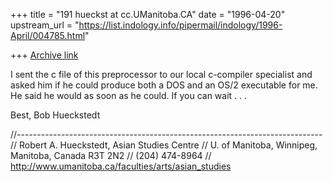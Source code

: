 +++
title = "191 hueckst at cc.UManitoba.CA"
date = "1996-04-20"
upstream_url = "https://list.indology.info/pipermail/indology/1996-April/004785.html"

+++
[Archive link](https://list.indology.info/pipermail/indology/1996-April/004785.html)

I sent the c file of this preprocessor to our 
local c-compiler specialist and asked him if he could 
produce both a DOS and an OS/2 executable for me. He 
said he would as soon as he could. If you can wait . . . 

Best,
Bob Hueckstedt

//----------------------------------------------------------------------------
// Robert A. Hueckstedt, Asian Studies Centre
// U. of Manitoba, Winnipeg, Manitoba, Canada R3T 2N2
// (204) 474-8964 
// http://www.umanitoba.ca/faculties/arts/asian_studies





